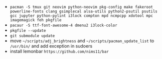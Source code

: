 - `pacman -S tmux git neovim python-neovim pkg-config make fakeroot powerline-fonts clang gsimplecal alsa-utils python2-psutil psutils gcc jupyter python-pylint i3lock compton mpd ncmpcpp xdotool mpc imagemagick feh pkgfile`
- `pacaur -S ttf-font-awesome-4 dmenu2 i3lock-color`
- `pkgfile --update`
- `git submodule update`
- move `~/scripts/adj_brightness` and `~/scripts/pacman_update_list` to `/usr/bin/` and add exception in sudoers
- install lemonbar `https://github.com/nims11/bar`
